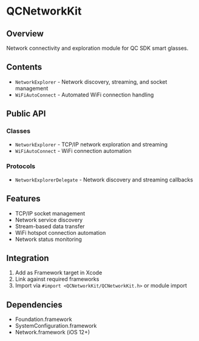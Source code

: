 # QCNetworkKit

## Overview
Network connectivity and exploration module for QC SDK smart glasses.

## Contents
- `NetworkExplorer` - Network discovery, streaming, and socket management
- `WiFiAutoConnect` - Automated WiFi connection handling

## Public API

### Classes
- `NetworkExplorer` - TCP/IP network exploration and streaming
- `WiFiAutoConnect` - WiFi connection automation

### Protocols
- `NetworkExplorerDelegate` - Network discovery and streaming callbacks

## Features
- TCP/IP socket management
- Network service discovery
- Stream-based data transfer
- WiFi hotspot connection automation
- Network status monitoring

## Integration
1. Add as Framework target in Xcode
2. Link against required frameworks
3. Import via `#import <QCNetworkKit/QCNetworkKit.h>` or module import

## Dependencies
- Foundation.framework
- SystemConfiguration.framework
- Network.framework (iOS 12+)
